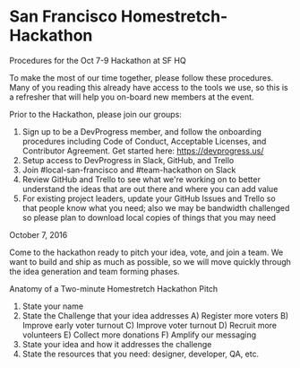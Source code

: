 # San Francisco Homestretch-Hackathon
Procedures for the Oct 7-9 Hackathon at SF HQ

To make the most of our time together, please follow these procedures.  Many of you reading this already have access to the tools we use, so this is a refresher that will help you on-board new members at the event.

Prior to the Hackathon, please join our groups:

1. Sign up to be a DevProgress member, and follow the onboarding procedures including Code of Conduct, Acceptable Licenses, and Contributor Agreement.  Get started here:  https://devprogress.us/
2. Setup access to DevProgress in Slack, GitHub, and Trello
3. Join #local-san-francisco and #team-hackathon on Slack
4. Review GitHub and Trello to see what we're working on to better understand the ideas that are out there and where you can add value
5. For existing project leaders, update your GitHub Issues and Trello so that people know what you need; also we may be bandwidth challenged so please plan to download local copies of things that you may need

October 7, 2016

Come to the hackathon ready to pitch your idea, vote, and join a team.  We want to build and ship as much as possible, so we will move quickly through the idea generation and team forming phases.

Anatomy of a Two-minute Homestretch Hackathon Pitch

1. State your name
2. State the Challenge that your idea addresses
   A) Register more voters
   B) Improve early voter turnout
   C) Improve voter turnout
   D) Recruit more volunteers
   E) Collect more donations
   F) Amplify our messaging
3. State your idea and how it addresses the challenge
4. State the resources that you need:  designer, developer, QA, etc.


